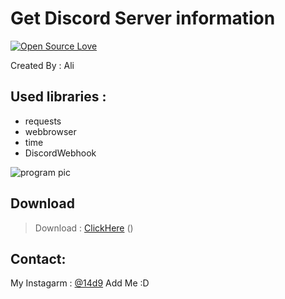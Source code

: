 # Get Discord Server information

[![Open Source Love](https://badges.frapsoft.com/os/v1/open-source.svg?v=103)](https://github.com/ellerbrock/open-source-badges/)

Created By : Ali

## Used libraries :
- requests
- webbrowser
- time
- DiscordWebhook


![program pic]()


       

 ## Download
 > Download : [ClickHere]() ()

     

## Contact:

My Instagarm : [@14d9](https://www.instagram.com/14d9) Add Me :D
